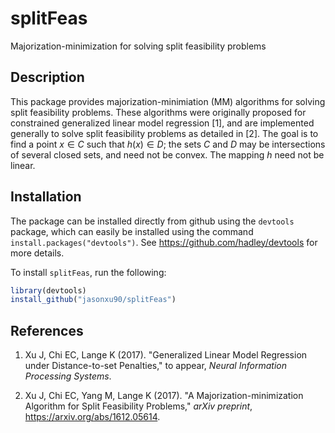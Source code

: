 splitFeas
=====

Majorization-minimization for solving split feasibility problems


## Description
This package provides majorization-minimiation (MM) algorithms for solving split feasibility problems. These algorithms were originally proposed for constrained generalized linear model regression [1], and are implemented generally to solve split feasibility problems as detailed in [2]. The goal is to find a point $x \in C$ such that $h(x) \in D$; the sets $C$ and $D$ may be intersections of several closed sets, and need not be convex. The mapping $h$ need not be linear.


## Installation
The package can be installed directly from github using the `devtools` package, which can easily be installed using the command `install.packages("devtools")`.
See https://github.com/hadley/devtools for more details.

To install `splitFeas`, run the following:
```r
library(devtools)
install_github("jasonxu90/splitFeas")
```


## References
1. Xu J, Chi EC, Lange K (2017). "Generalized Linear Model Regression under Distance-to-set Penalties," to appear, *Neural Information Processing Systems*.

2. Xu J, Chi EC, Yang M, Lange K (2017). "A Majorization-minimization Algorithm for Split Feasibility Problems," *arXiv preprint*, https://arxiv.org/abs/1612.05614.

